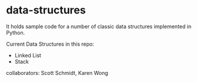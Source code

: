 # data-structures

It holds sample code for a number of classic data structures implemented in Python.

Current Data Structures in this repo:

* Linked List
* Stack

collaborators: Scott Schmidt, Karen Wong
